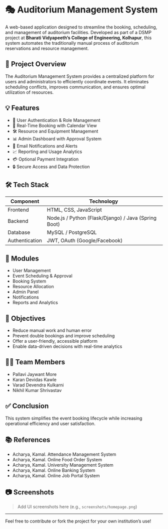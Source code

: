 # 🎭 Auditorium Management System

A web-based application designed to streamline the booking, scheduling, and management of auditorium facilities. Developed as part of a DSMP project at **Bharati Vidyapeeth’s College of Engineering, Kolhapur**, this system automates the traditionally manual process of auditorium reservations and resource management.

## 📌 Project Overview

The Auditorium Management System provides a centralized platform for users and administrators to efficiently coordinate events. It eliminates scheduling conflicts, improves communication, and ensures optimal utilization of resources.

## 💡 Features

- 🔐 User Authentication & Role Management
- 📅 Real-Time Booking with Calendar View
- 🛠 Resource and Equipment Management
- 📊 Admin Dashboard with Approval System
- 🔔 Email Notifications and Alerts
- 📈 Reporting and Usage Analytics
- 💳 Optional Payment Integration
- 🔒 Secure Access and Data Protection

## 🛠️ Tech Stack

| Component     | Technology                        |
|---------------|-----------------------------------|
| Frontend      | HTML, CSS, JavaScript             |
| Backend       | Node.js / Python (Flask/Django) / Java (Spring Boot) |
| Database      | MySQL / PostgreSQL                |
| Authentication| JWT, OAuth (Google/Facebook)      |

## 🧩 Modules

- User Management
- Event Scheduling & Approval
- Booking System
- Resource Allocation
- Admin Panel
- Notifications
- Reports and Analytics

## 🎯 Objectives

- Reduce manual work and human error
- Prevent double bookings and improve scheduling
- Offer a user-friendly, accessible platform
- Enable data-driven decisions with real-time analytics

## 👨‍💻 Team Members

- Pallavi Jaywant More  
- Karan Devidas Kawle  
- Varad Devendra Kulkarni  
- Nikhil Kumar Shrivastav

## ✅ Conclusion

This system simplifies the event booking lifecycle while increasing operational efficiency and user satisfaction.

## 📚 References

- Acharya, Kamal. Attendance Management System  
- Acharya, Kamal. Online Food Order System  
- Acharya, Kamal. University Management System  
- Acharya, Kamal. Online Banking System  
- Acharya, Kamal. Online Job Portal System  

## 📷 Screenshots

> Add UI screenshots here (e.g., `screenshots/homepage.png`)

---

Feel free to contribute or fork the project for your own institution’s use!

